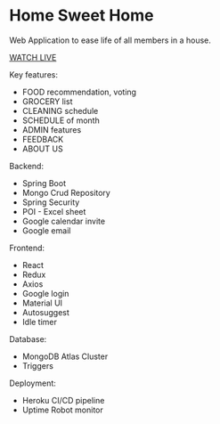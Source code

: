 # Home Sweet Home
Web Application to ease life of all members in a house.

<a  href="https://jsn-charanraj.herokuapp.com/">WATCH LIVE</a>

Key features:

- FOOD recommendation, voting
- GROCERY list
- CLEANING schedule
- SCHEDULE of month
- ADMIN features
- FEEDBACK
- ABOUT US

Backend:

- Spring Boot
- Mongo Crud Repository
- Spring Security
- POI - Excel sheet
- Google calendar invite
- Google email

Frontend:

- React
- Redux
- Axios
- Google login
- Material UI
- Autosuggest
- Idle timer

Database:

- MongoDB Atlas Cluster
- Triggers

Deployment:

- Heroku CI/CD pipeline
- Uptime Robot monitor
